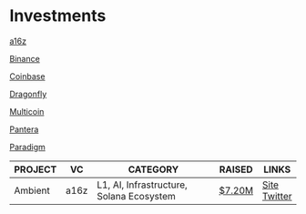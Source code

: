 # Investments
[a16z](a16z.md)

[Binance](Binance.md)

[Coinbase](Coinbase.md)

[Dragonfly]([Dragonfly.md)

[Multicoin]([Multicoin.md)

[Pantera](Pantera.md)

[Paradigm](Paradigm.md)



|PROJECT|VC|CATEGORY|RAISED|LINKS
|-------------|-------------|-------------|-------------|-------------|
Ambient|a16z|L1, AI, Infrastructure, Solana Ecosystem|[$7.20M](https://crypto-fundraising.info/projects/ambient/)|[Site](https://ambient.xyz/)<br>[Twitter](https://x.com/ambient_xyz)
